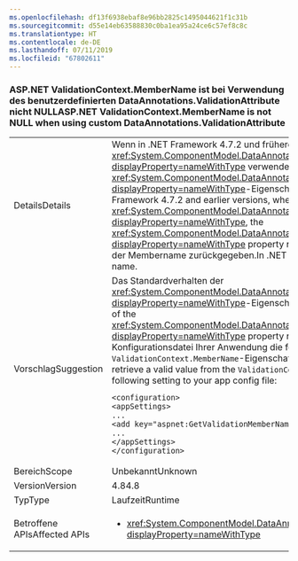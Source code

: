 ```yaml
---
ms.openlocfilehash: df13f6938ebaf8e96bb2825c1495044621f1c31b
ms.sourcegitcommit: d55e14eb63588830c0ba1ea95a24ce6c57ef8c8c
ms.translationtype: HT
ms.contentlocale: de-DE
ms.lasthandoff: 07/11/2019
ms.locfileid: "67802611"
---
```

### <a name="aspnet-validationcontextmembername-is-not-null-when-using-custom-dataannotationsvalidationattribute"></a><span data-ttu-id="8804a-101">ASP.NET ValidationContext.MemberName ist bei Verwendung des benutzerdefinierten DataAnnotations.ValidationAttribute nicht NULL</span><span class="sxs-lookup"><span data-stu-id="8804a-101">ASP.NET ValidationContext.MemberName is not NULL when using custom DataAnnotations.ValidationAttribute</span></span>

|   |   |
|---|---|
|<span data-ttu-id="8804a-102">Details</span><span class="sxs-lookup"><span data-stu-id="8804a-102">Details</span></span>|<span data-ttu-id="8804a-103">Wenn in .NET Framework 4.7.2 und früheren Versionen ein benutzerdefiniertes <xref:System.ComponentModel.DataAnnotations.ValidationAttribute?displayProperty=nameWithType> verwendet wurde, wurde von der <xref:System.ComponentModel.DataAnnotations.ValidationContext.MemberName?displayProperty=nameWithType>-Eigenschaft <code>null</code> zurückgegeben.</span><span class="sxs-lookup"><span data-stu-id="8804a-103">In .NET Framework 4.7.2 and earlier versions, when using a custom <xref:System.ComponentModel.DataAnnotations.ValidationAttribute?displayProperty=nameWithType>, the <xref:System.ComponentModel.DataAnnotations.ValidationContext.MemberName?displayProperty=nameWithType> property returns <code>null</code>.</span></span>  <span data-ttu-id="8804a-104">In .NET Framework 4.8 wird der Membername zurückgegeben.</span><span class="sxs-lookup"><span data-stu-id="8804a-104">In .NET Framework 4.8, it returns the member name.</span></span>|
|<span data-ttu-id="8804a-105">Vorschlag</span><span class="sxs-lookup"><span data-stu-id="8804a-105">Suggestion</span></span>|<span data-ttu-id="8804a-106">Das Standardverhalten der <xref:System.ComponentModel.DataAnnotations.ValidationContext.MemberName?displayProperty=nameWithType>-Eigenschaft bleibt unverändert.</span><span class="sxs-lookup"><span data-stu-id="8804a-106">The default behavior of the <xref:System.ComponentModel.DataAnnotations.ValidationContext.MemberName?displayProperty=nameWithType> property remains the same.</span></span>  <span data-ttu-id="8804a-107">Fügen Sie der Konfigurationsdatei Ihrer Anwendung die folgende Einstellung hinzu, um von der <code>ValidationContext.MemberName</code>-Eigenschaft einen gültigen Wert abzurufen:</span><span class="sxs-lookup"><span data-stu-id="8804a-107">To retrieve a valid value from the <code>ValidationContext.MemberName</code> property, add the following setting to your app config file:</span></span><pre><code class="lang-xml">&lt;configuration&gt;&#13;&#10;&lt;appSettings&gt;&#13;&#10;...&#13;&#10;&lt;add key=&quot;aspnet:GetValidationMemberName&quot;  value=&quot;true&quot;/&gt;&#13;&#10;...&#13;&#10;&lt;/appSettings&gt;&#13;&#10;&lt;/configuration&gt;&#13;&#10;</code></pre>|
|<span data-ttu-id="8804a-108">Bereich</span><span class="sxs-lookup"><span data-stu-id="8804a-108">Scope</span></span>|<span data-ttu-id="8804a-109">Unbekannt</span><span class="sxs-lookup"><span data-stu-id="8804a-109">Unknown</span></span>|
|<span data-ttu-id="8804a-110">Version</span><span class="sxs-lookup"><span data-stu-id="8804a-110">Version</span></span>|<span data-ttu-id="8804a-111">4.8</span><span class="sxs-lookup"><span data-stu-id="8804a-111">4.8</span></span>|
|<span data-ttu-id="8804a-112">Typ</span><span class="sxs-lookup"><span data-stu-id="8804a-112">Type</span></span>|<span data-ttu-id="8804a-113">Laufzeit</span><span class="sxs-lookup"><span data-stu-id="8804a-113">Runtime</span></span>|
|<span data-ttu-id="8804a-114">Betroffene APIs</span><span class="sxs-lookup"><span data-stu-id="8804a-114">Affected APIs</span></span>|<ul><li><xref:System.ComponentModel.DataAnnotations.ValidationContext.MemberName?displayProperty=nameWithType></li></ul>|

